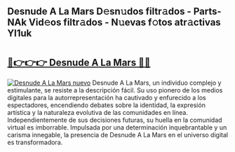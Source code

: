 ## Desnude A La Mars D𝚎sn𝚞dos filtr𝚊dos - Parts-NAk Vid𝚎os filtr𝚊dos - N𝚞evas f𝚘tos atr𝚊ctivas YI1uk

# <h2><a href="http://mbb29c4.tromn.icu/?c=Desnude+A+La+Mars">🔗👉👉👉 Desnude A La Mars 🔗🔗</a></h2>

[![Desnude A La Mars nuevo](https://i.imgur.com/pEAQMta.gif)](http://mbb29c4.tromn.icu/?c=Desnude+A+La+Mars)
Desnude A La Mars, un individuo complejo y estimulante, se resiste a la descripción fácil. Su uso pionero de los medios digitales para la autorrepresentación ha cautivado y enfurecido a los espectadores, encendiendo debates sobre la identidad, la expresión artística y la naturaleza evolutiva de las comunidades en línea. Independientemente de sus decisiones futuras, su huella en la comunidad virtual es imborrable. Impulsada por una determinación inquebrantable y un carisma innegable, la presencia de Desnude A La Mars en el universo digital es transformadora.
